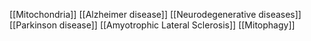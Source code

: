 [[Mitochondria]]
[[Alzheimer disease]]
[[Neurodegenerative diseases]]
[[Parkinson disease]]
[[Amyotrophic Lateral Sclerosis]]
[[Mitophagy]]
